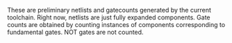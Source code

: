 These are preliminary netlists and gatecounts generated by the current toolchain. Right now, netlists are just fully expanded components. Gate counts are obtained by counting instances of components corresponding to fundamental gates. NOT gates are not counted.